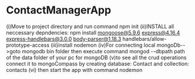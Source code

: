 # ContactManagerApp
(i)Move to project directory and run command npm init
(ii)INSTALL all neccessary depndencies:
  npm install mongoose@5.9.6 express@4.16.4 express-handlebars@3.0.0 body-parser@1.18.3 handlebars/allow-prototype-access
  (iii)install nodemon
  (iv)For connecting local mongoDb-->goto mongodb bin folder
      then execute command mongod --dbpath path of the data folder of your pc for mongoDB
    (v)to see all the crud operations connect it to mongoCompass by creating database: Contact and collection: contacts
(vi) then start the app with command nodemon
